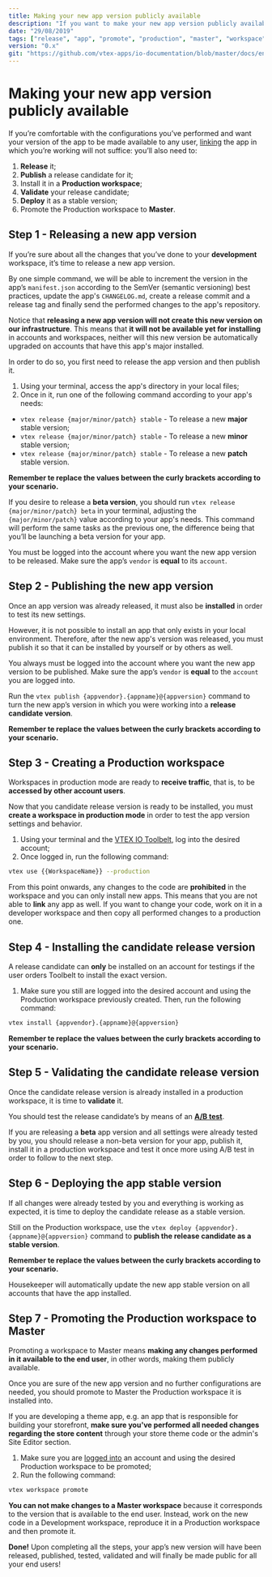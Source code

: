 ```yaml
---
title: Making your new app version publicly available
description: "If you want to make your new app version publicly available, linking it will not suffice. Learn in this recipe the step by step on how to make your new configurations finally available to the end user."
date: "29/08/2019"
tags: ["release", "app", "promote", "production", "master", "workspace", "public", "available", "end-user", "version", "production-mode"]
version: "0.x"
git: "https://github.com/vtex-apps/io-documentation/blob/master/docs/en/Recipes/store/making-your-new-app-version-publicly-available.md"
---
```


# Making your new app version publicly available

If you’re comfortable with the configurations you’ve performed and want your version of the app to be made available to any user, [linking](https://vtex.io/docs/recipes/store/linking-an-app) the app in which you’re working will not suffice: you’ll also need to: 

1. **Release** it;
2. **Publish** a release candidate for it;
3. Install it in a **Production workspace**;
4. **Validate** your release candidate;
5. **Deploy** it as a stable version;
6. Promote the Production workspace to **Master**.

## Step 1 - Releasing a new app version

If you’re sure about all the changes that you’ve done to your **development** workspace, it’s time to release a new app version.

By one simple command, we will be able to increment the version in the app’s `manifest.json` according to the SemVer (semantic versioning) best practices, update the app's `CHANGELOG.md`, create a release commit and a release tag and finally send the performed changes to the app's repository.

Notice that **releasing a new app version will not create this new version on our infrastructure**. This means that **it will not be available yet for installing** in accounts and workspaces, neither will this new version be automatically upgraded on accounts that have this app's major installed. 

In order to do so, you first need to release the app version and then publish it.

1. Using your terminal, access the app's directory in your local files;
2. Once in it, run one of the following command according to your app's needs:

- `vtex release {major/minor/patch} stable` - To release a new **major** stable version;
- `vtex release {major/minor/patch} stable` - To release a new **minor** stable version;
- `vtex release {major/minor/patch} stable` - To release a new **patch** stable version.

<div class="alert alert-warning">
  <b>Remember te replace the values between the curly brackets according to your scenario.</b>
</div>

If you desire to release a **beta version**, you should run `vtex release {major/minor/patch} beta` in your terminal, adjusting the `{major/minor/patch}` value according to your app's needs. This command will perform the same tasks as the previous one, the difference being that you’ll be launching a beta version for your app.

<div class="alert alert-warning">
You must be logged into the account where you want the new app version to be released. Make sure the app’s <code>vendor</code> is <strong>equal</strong> to its <code>account</code>.
</div>

## Step 2 - Publishing the new app version

Once an app version was already released, it must also be **installed** in order to test its new settings. 

However, it is not possible to install an app that only exists in your local environment. Therefore, after the new app's version was released, you must publish it so that it can be installed by yourself or by others as well.

<div class="alert alert-warning">
You always must be logged into the account where you want the new app version to be published. Make sure the app’s <code>vendor</code> is <b>equal</b> to the <code>account</code> you are logged into.
</div>

Run the `vtex publish {appvendor}.{appname}@{appversion}` command to turn the new app’s version in which you were working into a **release candidate version**. 

<div class="alert alert-warning">
  <b>Remember te replace the values between the curly brackets according to your scenario.</b>
</div>


## Step 3 - Creating a Production workspace

Workspaces in production mode are ready to **receive traffic**, that is, to be **accessed by other account users**. 

Now that you candidate release version is ready to be installed, you must **create a workspace in production mode**  in order to test the app version settings and behavior. 

1. Using your terminal and the [VTEX IO Toolbelt](https://vtex.io/docs/recipes/development/vtex-io-cli-installment-and-command-reference#command-reference), log into the desired account;
2. Once logged in, run the following command:

```sh
vtex use {{WorkspaceName}} --production
```

<div class="alert alert-warning">
From this point onwards, any changes to the code are <b>prohibited</b> in the workspace and you can only install new apps. This means that you are not able to <b>link</b> any app as well. If you want to change your code, work on it in a developer workspace and then copy all performed changes to a production one.
</div>

## Step 4 - Installing the candidate release version

A release candidate can **only** be installed on an account for testings if the user orders Toolbelt to install the exact version.

1. Make sure you still are logged into the desired account and using the Production workspace previously created. Then, run the following command:

```sh
vtex install {appvendor}.{appname}@{appversion}
```
<div class="alert alert-warning">
  <b>Remember te replace the values between the curly brackets according to your scenario.</b>
</div>

## Step 5 - Validating the candidate release version

Once the candidate release version is already installed in a production workspace, it is time to **validate** it. 

You should test the release candidate’s by means of an [**A/B test**](https://vtex.io/docs/recipes/store/running-native-ab-testing).

<div class="alert alert-warning">
  If you are releasing a <strong>beta</strong> app version and all settings were already tested by you, you should release a non-beta version for your app, publish it, install it in a production workspace and test it once more using A/B test in order to follow to the next step. 
</div>

## Step 6 - Deploying the app stable version

If all changes were already tested by you and everything is working as expected, it is time to deploy the candidate release as a stable version.

Still on the Production workspace, use the `vtex deploy {appvendor}.{appname}@{appversion}` command to **publish the release candidate as a stable version**. 

<div class="alert alert-warning">
  <b>Remember te replace the values between the curly brackets according to your scenario.</b>
</div>

Housekeeper will automatically update the new app stable version on all accounts that have the app installed.

## Step 7 - Promoting the Production workspace to Master

Promoting a workspace to Master means **making any changes performed in it available to the end user**, in other words, making them publicly available.

Once you are sure of the new app version and no further configurations are needed, you should promote to Master the Production workspace it is installed into.

<div class="alert alert-dangerous">
If you are developing a theme app, e.g. an app that is responsible for building your storefront, <b>make sure you've performed all needed changes regarding the store content</b> through your store theme code or the admin's Site Editor section.
</div>

1. Make sure you are [logged into](https://vtex.io/docs/recipes/development/vtex-io-cli-installment-and-command-reference#command-reference) an account and using the desired Production workspace to be promoted;
2. Run the following command:

```sh
vtex workspace promote
```

<div class="alert alert-warning">
<strong>You can not make changes to a Master workspace</strong> because it corresponds to the version that is available to the end user. Instead, work on the new code in a Development workspace, reproduce it in a Production workspace and then promote it. 
</div>

**Done!** Upon completing all the steps, your app’s new version will have been released, published, tested, validated and will finally be made public for all your end users!


